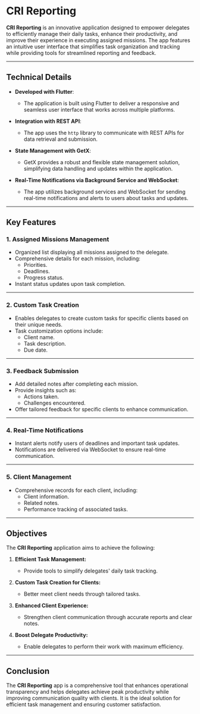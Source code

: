 # CRI Reporting

**CRI Reporting** is an innovative application designed to empower delegates to efficiently manage their daily tasks, enhance their productivity, and improve their experience in executing assigned missions. The app features an intuitive user interface that simplifies task organization and tracking while providing tools for streamlined reporting and feedback.

---

## **Technical Details**

- **Developed with Flutter**:
  - The application is built using Flutter to deliver a responsive and seamless user interface that works across multiple platforms.

- **Integration with REST API**:
  - The app uses the `http` library to communicate with REST APIs for data retrieval and submission.

- **State Management with GetX**:
  - GetX provides a robust and flexible state management solution, simplifying data handling and updates within the application.

- **Real-Time Notifications via Background Service and WebSocket**:
  - The app utilizes background services and WebSocket for sending real-time notifications and alerts to users about tasks and updates.

---

## **Key Features**

### 1. **Assigned Missions Management**
- Organized list displaying all missions assigned to the delegate.
- Comprehensive details for each mission, including:
  - Priorities.
  - Deadlines.
  - Progress status.
- Instant status updates upon task completion.

---

### 2. **Custom Task Creation**
- Enables delegates to create custom tasks for specific clients based on their unique needs.
- Task customization options include:
  - Client name.
  - Task description.
  - Due date.

---

### 3. **Feedback Submission**
- Add detailed notes after completing each mission.
- Provide insights such as:
  - Actions taken.
  - Challenges encountered.
- Offer tailored feedback for specific clients to enhance communication.

---

### 4. **Real-Time Notifications**
- Instant alerts notify users of deadlines and important task updates.
- Notifications are delivered via WebSocket to ensure real-time communication.

---

### 5. **Client Management**
- Comprehensive records for each client, including:
  - Client information.
  - Related notes.
  - Performance tracking of associated tasks.

---

## **Objectives**

The **CRI Reporting** application aims to achieve the following:

1. **Efficient Task Management:**
   - Provide tools to simplify delegates' daily task tracking.

2. **Custom Task Creation for Clients:**
   - Better meet client needs through tailored tasks.

3. **Enhanced Client Experience:**
   - Strengthen client communication through accurate reports and clear notes.

4. **Boost Delegate Productivity:**
   - Enable delegates to perform their work with maximum efficiency.

---

## **Conclusion**

The **CRI Reporting** app is a comprehensive tool that enhances operational transparency and helps delegates achieve peak productivity while improving communication quality with clients. It is the ideal solution for efficient task management and ensuring customer satisfaction.

